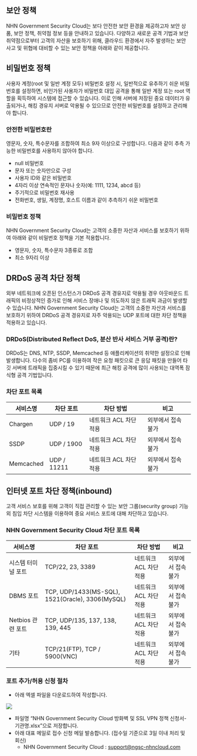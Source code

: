 ## 보안 정책

NHN Government Security Cloud는 보다 안전한 보안 환경을 제공하고자 보안 상품, 보안 정책, 취약점 정보 등을 안내하고 있습니다.
다양하고 새로운 공격 기법과 보안 취약점으로부터 고객의 자산을 보호하기 위해, 클라우드 환경에서 자주 발생하는 보안 사고 및 위협에 대비할 수 있는 보안 정책을 아래와 같이 제공합니다.

## 비밀번호 정책

사용자 계정(root 및 일반 계정 모두) 비밀번호 설정 시, 일반적으로 유추하기 쉬운 비밀번호를 설정하면, 비인가된 사용자가 비밀번호 대입 공격을 통해 일반 계정 또는 root 역할을 획득하여 시스템에 접근할 수 있습니다. 이로 인해 서버에 저장된 중요 데이터가 유출되거나, 해킹 경유지 서버로 악용될 수 있으므로 안전한 비밀번호를 설정하고 관리해야 합니다.

### 안전한 비밀번호란

영문자, 숫자, 특수문자를 조합하여 최소 9자 이상으로 구성합니다. 
다음과 같이 추측 가능한 비밀번호를 사용하지 않아야 합니다.

* null 비밀번호
* 문자 또는 숫자만으로 구성
* 사용자 ID와 같은 비밀번호
* 4자리 이상 연속적인 문자나 숫자(예: 1111, 1234, abcd 등)
* 주기적으로 비밀번호 재사용
* 전화번호, 생일, 계정명, 호스트 이름과 같이 추측하기 쉬운 비밀번호

### 비밀번호 정책

NHN Government Security Cloud는 고객의 소중한 자산과 서비스를 보호하기 위하여 아래와 같이 비밀번호 정책을 기본 적용합니다.

* 영문자, 숫자, 특수문자 3종류로 조합
* 최소 9자리 이상

## DRDoS 공격 차단 정책

외부 네트워크에 오픈된 인스턴스가 DRDoS 공격 경유지로 악용될 경우 아웃바운드 트래픽의 비정상적인 증가로 인해 서비스 장애나 및 의도하지 않은 트래픽 과금이 발생할 수 있습니다.
NHN Government Security Cloud는 고객의 소중한 자산과 서비스를 보호하기 위하여 DRDoS 공격 경유지로 자주 악용되는 UDP 포트에 대한 차단 정책을 적용하고 있습니다.

### DRDoS(Distributed Reflect DoS, 분산 반사 서비스 거부 공격)란?

DRDoS는 DNS, NTP, SSDP, Memcached 등 애플리케이션의 취약한 설정으로 인해 발생합니다. 다수의 좀비 PC를 이용하여 작은 요청 패킷으로 큰 응답 패킷을 만들어 타깃 서버에 트래픽을 집중시킬 수 있기 때문에 최근 해킹 공격에 많이 사용되는 대역폭 잠식형 공격 기법입니다.

### 차단 포트 목록

| 서비스명 | 차단 포트 | 차단 방법 | 비고 |
| --- | --- | --- | --- |
| Chargen | UDP / 19 | 네트워크 ACL 차단 적용 | 외부에서 접속 불가 |
| SSDP | UDP / 1900 | 네트워크 ACL 차단 적용 | 외부에서 접속 불가 |
| Memcached | UDP / 11211 | 네트워크 ACL 차단 적용 | 외부에서 접속 불가 |

## 인터넷 포트 차단 정책(inbound)

고객 서비스 보호를 위해 고객이 직접 관리할 수 있는 보안 그룹(security group) 기능 외 침입 차단 시스템을 이용하여 중요 서비스 포트에 대해 차단하고 있습니다.

### NHN Government Security Cloud 차단 포트 목록

| 서비스명 | 차단 포트 | 차단 방법 | 비고 |
| --- | --- | --- | --- |
| 시스템 터미널 포트 | TCP/22, 23, 3389 | 네트워크 ACL 차단 적용 | 외부에서 접속 불가 |
| DBMS 포트 | TCP, UDP/1433(MS-SQL), 1521(Oracle), 3306(MySQL) | 네트워크 ACL 차단 적용 | 외부에서 접속 불가 |
| Netbios 관련 포트 | TCP, UDP/135, 137, 138, 139, 445 | 네트워크 ACL 차단 적용 | 외부에서 접속 불가 |
| 기타 | TCP/21(FTP), TCP / 5900(VNC) | 네트워크 ACL 차단 적용 | 외부에서 접속 불가 |

### 포트 추가/허용 신청 절차
- 아래 엑셀 파일을 다운로드하여 작성합니다.

[![](https://static.toastoven.net/prod_gov_security/fileicon_download_excel.png)](https://static.toastoven.net/toast/download%20files/NHN%20Government%20Security%20Cloud%20%E1%84%87%E1%85%A1%E1%86%BC%E1%84%92%E1%85%AA%E1%84%87%E1%85%A7%E1%86%A8%20%E1%84%86%E1%85%B5%E1%86%BE%20SSL%20VPN%20%E1%84%8C%E1%85%A5%E1%86%BC%E1%84%8E%E1%85%A2%E1%86%A8%20%E1%84%89%E1%85%B5%E1%86%AB%E1%84%8E%E1%85%A5%E1%86%BC%E1%84%89%E1%85%A5.xlsx)

- 파일명 “NHN Government Security Cloud 방화벽 및 SSL VPN 정책 신청서-기관명.xlsx”으로 저장합니다.
- 아래 대표 메일로 접수 신청 메일 발송합니다. (접수일 기준으로 3일 이내 처리 및 회신)
    - NHN Government Security Cloud : [support@ngsc-nhncloud.com](mailto:support@ngsc-nhncloud.com)

